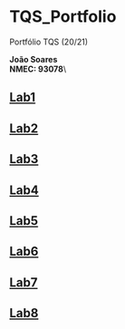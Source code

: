# TQS_Portfolio
Portfólio TQS (20/21) 

**João Soares**\
**NMEC: 93078**\

## [Lab1](https://github.com/JoaoTS20/TQS_Portfolio/tree/main/lab1)
## [Lab2](https://github.com/JoaoTS20/TQS_Portfolio/tree/main/lab2)
## [Lab3](https://github.com/JoaoTS20/TQS_Portfolio/tree/main/lab3)
## [Lab4](https://github.com/JoaoTS20/TQS_Portfolio/tree/main/lab4)
## [Lab5](https://github.com/JoaoTS20/TQS_Portfolio/tree/main/lab5)
## [Lab6](https://github.com/JoaoTS20/TQS_Portfolio/tree/main/lab6)
## [Lab7](https://github.com/JoaoTS20/TQS_Portfolio/tree/main/lab7)
## [Lab8](https://github.com/JoaoTS20/TQS_Portfolio/tree/main/lab8)
